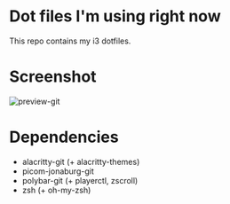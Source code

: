 # Dot files I'm using right now

This repo contains my i3 dotfiles.

# Screenshot

![preview-git](https://user-images.githubusercontent.com/118112129/233747313-904b3bdf-060e-4cb2-9cae-cbde1d1cbabd.png)

# Dependencies

- alacritty-git (+ alacritty-themes)
- picom-jonaburg-git
- polybar-git (+ playerctl, zscroll)
- zsh (+ oh-my-zsh)
